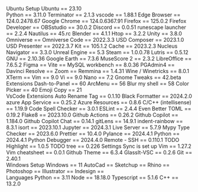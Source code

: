 Ubuntu Setup
Ubuntu == 23.10
<br>
Python == 3.11.0
Terminator == 2.1.3
vscode == 1.88.1
Edge Browser == 124.0.2478.67
Google Chrome == 124.0.6367.91
Firefox == 125.0.2
Firefox Developer ==
OBSstudio == 30.0.2
Discord == 0.0.51
runescape launcher == 2.2.4
Nautilus == 45.rc
Blender == 4.1.1
Htop == 3.2.2
Unity == 3.8.0
Omniverse ==
Omniverse Code == 2022.3.3
USD Composer == 2023.1.0
USD Presenter == 2022.3.7
Kit == 105.1.2
Cache == 2023.2.3
Nucleus Navigator == 3.3.0
Unreal Engine == 5.3
Steam == 1.0.0.78
Lutris == 0.5.12
GNU == 2.10.36
Google Earth == 7.3.6
MuseScore 2 == 2.3.2
LibreOffice == 7.6.5.2
Figma ==
Vite ==
MySQL workbench == 8.0.36
PGAdmin4 ==
Davinci Resolve ==
Zoom ==
Remmina == 1.4.31
Wine / Winetricks == 8.0.1
XTerm ==
Vim == 9.0
Vi == 9.0
Nano == 7.2
Gnome Tweaks == 42.beta
<br>
Extensions
Dash-to-Panel == 60
ArcMenu == 56
Blur my shell == 58
Color Picker == 40
Emoji Copy == 21
<br>
VsCode Extensions
Auto Rename Tag == 0.1.10
Black Formatter == 2024.2.0
azure App Service == 0.25.2
Azure Resources == 0.8.6
C/C++ (intellisense) == 1.19.9
Code Spell Checker == 3.0.1
ESLint == 2.4.4
Even Better TOML == 0.19.2
Flake8 == 2023.10.0
Github Actions == 0.26.2
Github Copilot == 1.184.0
Github Copilot Chat == 0.14.1
gitLens == 14.9.1
indent-rainbow == 8.3.1
isort == 2023.10.1
Jupyter == 2024.3.1
Live Server == 5.7.9
Mypy Type Checker == 2023.6.0
Prettier == 10.4.0
Pylance == 2024.4.1
Python == 2024.4.1
Python Debugger == 2024.4.0
Remote - SSH == 0.110.1
TODO Highlight == 1.0.5
TODO tree == 0.226
Settings Sync is set up
Vim == 1.27.2
Vim cheatsheet == 0.0.1
Github Theme == 6.3.4
GlassIt-VSC == 0.2.6
Git == 2.40.1
<br>
Windows Setup
Windows == 11
AutoCad ==
Sketchup ==
Rhino ==
Photoshop ==
Illustrator ==
Indesign ==
<br>
Languages
Python == 3.11
Node == 18.18.0
Typescript == 5.1.6
C++ == 13.2.0
